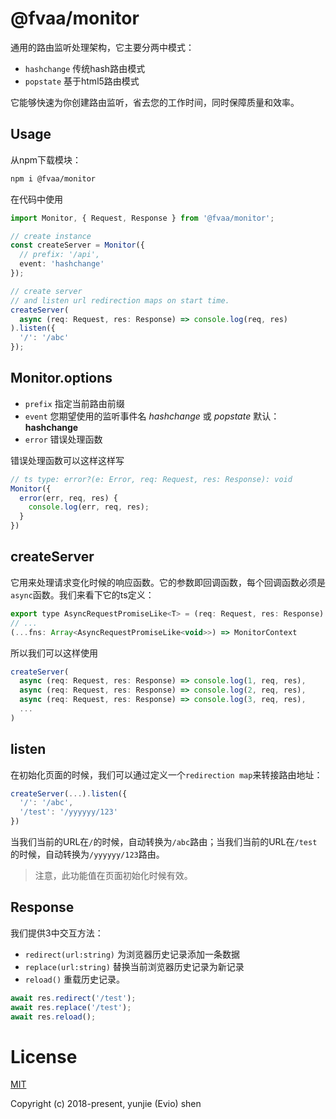 # @fvaa/monitor

通用的路由监听处理架构，它主要分两中模式：

- `hashchange` 传统hash路由模式
- `popstate` 基于html5路由模式

它能够快速为你创建路由监听，省去您的工作时间，同时保障质量和效率。

## Usage

从npm下载模块：

```bash
npm i @fvaa/monitor
```

在代码中使用

```typescript
import Monitor, { Request, Response } from '@fvaa/monitor';

// create instance
const createServer = Monitor({
  // prefix: '/api',
  event: 'hashchange'
});

// create server 
// and listen url redirection maps on start time.
createServer(
  async (req: Request, res: Response) => console.log(req, res)
).listen({
  '/': '/abc'
});
```

## Monitor.options

- `prefix` 指定当前路由前缀
- `event` 您期望使用的监听事件名 *hashchange* 或 *popstate* 默认：**hashchange**
- `error` 错误处理函数

错误处理函数可以这样这样写

```javascript
// ts type: error?(e: Error, req: Request, res: Response): void
Monitor({
  error(err, req, res) {
    console.log(err, req, res);
  }
})
```

## createServer

它用来处理请求变化时候的响应函数。它的参数即回调函数，每个回调函数必须是`async`函数。我们来看下它的ts定义：

```javascript
export type AsyncRequestPromiseLike<T> = (req: Request, res: Response) => Promise<T>;
// ...
(...fns: Array<AsyncRequestPromiseLike<void>>) => MonitorContext
```

所以我们可以这样使用

```javascript
createServer(
  async (req: Request, res: Response) => console.log(1, req, res),
  async (req: Request, res: Response) => console.log(2, req, res),
  async (req: Request, res: Response) => console.log(3, req, res),
  ...
)
```

## listen

在初始化页面的时候，我们可以通过定义一个`redirection map`来转接路由地址：

```javascript
createServer(...).listen({
  '/': '/abc',
  '/test': '/yyyyyy/123'
})
```

当我们当前的URL在`/`的时候，自动转换为`/abc`路由；当我们当前的URL在`/test`的时候，自动转换为`/yyyyyy/123`路由。

> 注意，此功能值在页面初始化时候有效。

## Response

我们提供3中交互方法：

- `redirect(url:string)` 为浏览器历史记录添加一条数据
- `replace(url:string)` 替换当前浏览器历史记录为新记录
- `reload()` 重载历史记录。

```javascript
await res.redirect('/test');
await res.replace('/test');
await res.reload();
```

# License

[MIT](http://opensource.org/licenses/MIT)

Copyright (c) 2018-present, yunjie (Evio) shen
